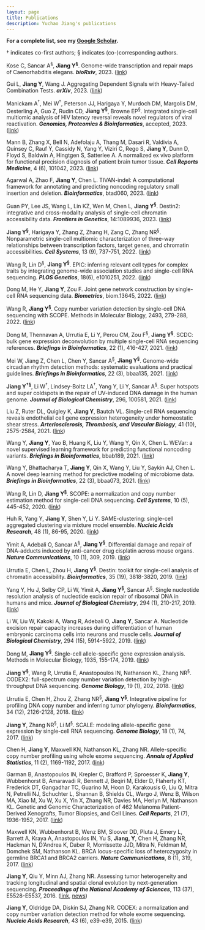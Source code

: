 ```yaml
---
layout: page
title: Publications
description: Yuchao Jiang's publications
---
```


**For a complete list, see my [Google Scholar](https://scholar.google.com/citations?user=cVLhgc4AAAAJ&hl=en).**

&dagger; indicates co-first authors; &sect; indicates (co-)corresponding authors.

Kose C, Sancar A<sup>&sect;</sup>, **Jiang Y<sup>&sect;</sup>**. Genome-wide transcription and repair maps of Caenorhabditis elegans. ***bioRxiv***, 2023. ([link](https://www.biorxiv.org/content/10.1101/2023.10.12.562083v1))

Gui L, **Jiang Y**, Wang J. Aggregating Dependent Signals with Heavy-Tailed Combination Tests. ***arXiv***, 2023. ([link](https://arxiv.org/abs/2310.20460))

Manickam A<sup>&dagger;</sup>, Mei W<sup>&dagger;</sup>, Peterson JJ, Harigaya Y, Murdoch DM, Margolis DM, Oesterling A, Guo Z, Rudin CD, **Jiang Y<sup>&sect;</sup>**, Browne EP<sup>&sect;</sup>. Integrated single-cell multiomic analysis of HIV latency reversal reveals novel regulators of viral reactivation. ***Genomics, Proteomics & Bioinformatics***, accepted, 2023. ([link](https://www.biorxiv.org/content/10.1101/2022.07.26.501558v1))


Mann B, Zhang X, Bell N, Adefolaju A, Thang M, Dasari R, Valdivia A, Quinsey C, Rauf Y, Cassidy N, Yang Y, Viziri C, Rego S, **Jiang Y**, Dunn D, Floyd S, Baldwin A, Hingtgen S, Satterlee A. A normalized ex vivo platform for functional precision diagnosis of patient brain tumor tissue. ***Cell Reports Medicine***, 4 (6), 101042, 2023. ([link](https://doi.org/10.1016/j.xcrm.2023.101042))


Agarwal A, Zhao F, **Jiang Y**, Chen L. TIVAN-indel: A computational framework for annotating and predicting noncoding regulatory small insertion and deletion. ***Bioinformatics***, btad060, 2023. ([link](https://academic.oup.com/bioinformatics/article/39/2/btad060/7008323))


Guan PY, Lee JS, Wang L, Lin KZ, Wen M, Chen L, **Jiang Y<sup>&sect;</sup>**. Destin2: integrative and cross-modality analysis of single-cell chromatin accessibility data. ***Frontiers in Genetics***, 14:1089936, 2023. ([link](https://www.frontiersin.org/articles/10.3389/fgene.2023.1089936/full))


**Jiang Y<sup>&sect;</sup>**, Harigaya Y, Zhang Z, Zhang H, Zang C, Zhang NR<sup>&sect;</sup>. Nonparametric single-cell multiomic characterization of three-way relationships between transcription factors, target genes, and chromatin accessibilities. ***Cell Systems***, 13 (9), 737-751, 2022. ([link](https://www.sciencedirect.com/science/article/abs/pii/S2405471222003489))


Wang R, Lin D<sup>&sect;</sup>, **Jiang Y<sup>&sect;</sup>**. EPIC: inferring relevant cell types for complex traits by integrating genome-wide association studies and single-cell RNA sequencing. ***PLOS Genetics***, 18(6), e1010251, 2022. ([link](https://journals.plos.org/plosgenetics/article/authors?id=10.1371/journal.pgen.1010251))


Dong M, He Y, **Jiang Y**, Zou F. Joint gene network construction by single-cell RNA sequencing data. ***Biometrics***, biom.13645, 2022. ([link](https://onlinelibrary.wiley.com/doi/10.1111/biom.13645))

Wang R, **Jiang Y<sup>&sect;</sup>**. Copy number variation detection by single-cell DNA sequencing with SCOPE. Methods in Molecular Biology, 2493, 279-288, 2022. ([link](https://link.springer.com/protocol/10.1007/978-1-0716-2293-3_18))


Dong M, Thennavan A, Urrutia E, Li Y, Perou CM, Zou F<sup>&sect;</sup>, **Jiang Y<sup>&sect;</sup>**. SCDC: bulk gene expression deconvolution by multiple single-cell RNA sequencing references. ***Briefings in Bioinformatics***, 22 (1), 416-427, 2021. ([link](https://academic.oup.com/bib/advance-article/doi/10.1093/bib/bbz166/5699815))


Mei W, Jiang Z, Chen L, Chen Y, Sancar A<sup>&sect;</sup>, **Jiang Y<sup>&sect;</sup>**. Genome-wide circadian rhythm detection methods: systematic evaluations and practical guidelines. ***Briefings in Bioinformatics***, 22 (3), bbaa135, 2021. ([link](https://www.ncbi.nlm.nih.gov/pmc/articles/PMC8138819/))


**Jiang Y<sup>&dagger;</sup><sup>&sect;</sup>**, Li W<sup>&dagger;</sup>, Lindsey-Boltz LA<sup>&dagger;</sup>, Yang Y, Li Y, Sancar A<sup>&sect;</sup>. Super hotspots and super coldspots in the repair of UV-induced DNA damage in the human genome. ***Journal of Biological Chemistry***, 296, 100581, 2021. ([link](https://linkinghub.elsevier.com/retrieve/pii/S0021-9258(21)00361-6))


Liu Z, Ruter DL, Quigley K, **Jiang Y**, Bautch VL. Single-cell RNA sequencing reveals endothelial cell gene expression heterogeneity under homeostatic shear stress. ***Arteriosclerosis, Thrombosis, and Vascular Biology***, 41 (10), 2575-2584, 2021. ([link](https://www.ahajournals.org/doi/full/10.1161/ATVBAHA.121.316797))


Wang Y, **Jiang Y**, Yao B, Huang K, Liu Y, Wang Y, Qin X, Chen L. WEVar: a novel supervised learning framework for predicting functional noncoding variants. ***Briefings in Bioinformatics***, bbab189, 2021. ([link](https://academic.oup.com/bib/article-abstract/22/6/bbab189/6279833?redirectedFrom=fulltext))


Wang Y, Bhattacharya T, **Jiang Y**, Qin X, Wang Y, Liu Y, Saykin AJ, Chen L. A novel deep learning method for predictive modeling of microbiome data. ***Briefings in Bioinformatics***, 22 (3), bbaa073, 2021. ([link](https://academic.oup.com/bib/article/22/3/bbaa073/5835556))


Wang R, Lin D, **Jiang Y<sup>&sect;</sup>**. SCOPE: a normalization and copy number estimation method for single-cell DNA sequencing. ***Cell Systems***, 10 (5), 445-452, 2020. ([link](https://doi.org/10.1016/j.cels.2020.03.005))


Huh R, Yang Y, **Jiang Y**, Shen Y, Li Y. SAME-clustering: single-cell aggregated clustering via mixture model ensemble. ***Nucleic Acids Research***, 48 (1), 86-95, 2020. ([link](https://academic.oup.com/nar/article/48/1/86/5644992))


Yimit A, Adebali O, Sancar A<sup>&sect;</sup>, **Jiang Y<sup>&sect;</sup>**. Differential damage and repair of DNA-adducts induced by anti-cancer drug cisplatin across mouse organs. ***Nature Communications***, 10 (1), 309, 2019. ([link](https://www.nature.com/articles/s41467-019-08290-2))


Urrutia E, Chen L, Zhou H, **Jiang Y<sup>&sect;</sup>**. Destin: toolkit for single-cell analysis of chromatin accessibility. ***Bioinformatics***, 35 (19), 3818-3820, 2019. ([link](https://academic.oup.com/bioinformatics/article/35/19/3818/5367832/))


Yang Y, Hu J, Selby CP, Li W, Yimit A, **Jiang Y<sup>&sect;</sup>**, Sancar A<sup>&sect;</sup>. Single nucleotide resolution analysis of nucleotide excision repair of ribosomal DNA in humans and mice. ***Journal of Biological Chemistry***, 294 (1), 210-217, 2019. ([link](https://www.jbc.org/article/S0021-9258(20)36891-5/fulltext))


Li W, Liu W, Kakoki A, Wang R, Adebali O, **Jiang Y**, Sancar A. Nucleotide excision repair capacity increases during differentiation of human embryonic carcinoma cells into neurons and muscle cells. ***Journal of Biological Chemistry***, 294 (15), 5914-5922, 2019. ([link](https://www.jbc.org/article/S0021-9258(20)36664-3/fulltext))


Dong M, **Jiang Y<sup>&sect;</sup>**. Single-cell allele-specific gene expression analysis. Methods in Molecular Biology, 1935, 155-174, 2019. ([link](https://link.springer.com/protocol/10.1007/978-1-4939-9057-3_11))


**Jiang Y<sup>&sect;</sup>**, Wang R, Urrutia E, Anastopoulos IN, Nathanson KL, Zhang NR<sup>&sect;</sup>. CODEX2: full-spectrum copy number variation detection by high-throughput DNA sequencing. ***Genome Biology***, 19 (1), 202, 2018. ([link](https://genomebiology.biomedcentral.com/articles/10.1186/s13059-018-1578-y))


Urrutia E, Chen H, Zhou Z, Zhang NR<sup>&sect;</sup>, **Jiang Y<sup>&sect;</sup>**. Integrative pipeline for profiling DNA copy number and inferring tumor phylogeny. ***Bioinformatics***, 34 (12), 2126-2128, 2018. ([link](https://doi.org/10.1093/bioinformatics/bty057))


**Jiang Y**, Zhang NR<sup>&sect;</sup>, Li M<sup>&sect;</sup>. SCALE: modeling allele-specific gene expression by single-cell RNA sequencing. ***Genome Biology***, 18 (1), 74, 2017. ([link](https://genomebiology.biomedcentral.com/articles/10.1186/s13059-017-1200-8))


Chen H, **Jiang Y**, Maxwell KN, Nathanson KL, Zhang NR. Allele-specific copy number profiling using whole exome sequencing. ***Annals of Applied Statistics***, 11 (2), 1169-1192, 2017. ([link](https://projecteuclid.org/journals/annals-of-applied-statistics/volume-11/issue-2/Allele-specific-copy-number-estimation-by-whole-exome-sequencing/10.1214/17-AOAS1043.full)) 


Garman B, Anastopoulos IN, Krepler C, Brafford P, Sproesser K, **Jiang Y**, Wubbenhorst B, Amaravadi R, Bennett J, Beqiri M, Elder D, Flaherty KT, Frederick DT, Gangadhar TC, Guarino M, Hoon D, Karakousis G, Liu Q, Mitra N, Petrelli NJ, Schuchter L, Shannan B, Shields CL, Wargo J, Wenz B, Wilson MA, Xiao M, Xu W, Xu X, Yin X, Zhang NR, Davies MA, Herlyn M, Nathanson KL. Genetic and Genomic Characterization of 462 Melanoma Patient-Derived Xenografts, Tumor Biopsies, and Cell Lines. ***Cell Reports***, 21 (7), 1936-1952, 2017. ([link](https://www.cell.com/cell-reports/fulltext/S2211-1247(17)31499-7?_returnURL=https%3A%2F%2Flinkinghub.elsevier.com%2Fretrieve%2Fpii%2FS2211124717314997%3Fshowall%3Dtrue))


Maxwell KN, Wubbenhorst B, Wenz BM, Sloover DD, Pluta J, Emery L, Barrett A, Kraya A, Anastopoulos IN, Yu S, **Jiang, Y**, Chen H, Zhang NR, Hackman N, D’Andrea K, Daber R, Morrissette JJD, Mitra N, Feldman M, Domchek SM, Nathanson KL. BRCA locus-specific loss of heterozygosity in germline BRCA1 and BRCA2 carriers. ***Nature Communications***, 8 (1), 319, 2017. ([link](https://www.nature.com/articles/s41467-017-00388-9))


**Jiang Y**, Qiu Y, Minn AJ, Zhang NR. Assessing tumor heterogeneity and tracking longitudinal and spatial clonal evolution by next-generation sequencing. ***Proceedings of the National Academy of Sciences***, 113 (37), E5528-E5537, 2016. ([link](http://www.pnas.org/content/113/37/E5528), [news](http://www.uphs.upenn.edu/news/News_Releases/2016/09/jiang/))


**Jiang Y**, Oldridge DA, Diskin SJ, Zhang NR. CODEX: a normalization and copy number variation detection method for whole exome sequencing. ***Nucleic Acids Research***, 43 (6), e39-e39, 2015. ([link](https://academic.oup.com/nar/article-lookup/doi/10.1093/nar/gku1363))
